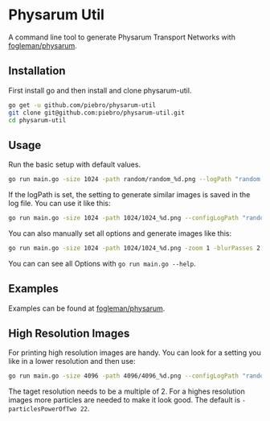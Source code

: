 # Physarum Util

A command line tool to generate Physarum Transport Networks with [fogleman/physarum](https://github.com/fogleman/physarum).

## Installation

First install go and then install and clone physarum-util.

```bash
go get -u github.com/piebro/physarum-util
git clone git@github.com:piebro/physarum-util.git
cd physarum-util
```

## Usage

Run the basic setup with default values.

```bash
go run main.go -size 1024 -path random/random_%d.png --logPath "random.log"
```

If the logPath is set, the setting to generate similar images is saved in the log file. You can use it like this:

```bash
go run main.go -size 1024 -path 1024/1024_%d.png --configLogPath "random.log" --configsLike "random/random_134836929.png" -numOfExamples 5
```

You can also manually set all options and generate images like this:

```bash
go run main.go -size 1024 -path 1024/1024_%d.png -zoom 1 -blurPasses 2 -blurRadius 1 -config "Config{0.593197, 44.885075, 0.24494606, 0.6983911, 5, 0.1},Config{1.4062264, 1.4197627, 1.9218088, 0.22434194, 5, 0.1},Config{1.5296767, 57.531967, 0.7028523, 1.314878, 5, 0.1}" -color "#E27A3F #45B29D #334D5C" -numOfExamples 5
```

You can can see all Options with ```go run main.go --help```.

## Examples

Examples can be found at [fogleman/physarum](https://github.com/fogleman/physarum).

## High Resolution Images

For printing high resolution images are handy. You can look for a setting you like in a lower resolution and then use:

```bash
go run main.go -size 4096 -path 4096/4096_%d.png --configLogPath "random.log" --configsLike "random/random_134836929.png" -numOfExamples 1 -particlesPowerOfTwo 26
```

The taget resolution needs to be a multiple of 2. For a highes resolution images more particles are needed to make it look good. The default is ```-particlesPowerOfTwo 22```.